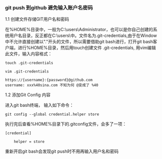 ### git push 到github 避免输入账户名密码 ###
1.1 创建文件存储GIT用户名和密码

在%HOME%目录中，一般为C:\users\Administrator，也可以是你自己创建的系统用户名目录，反正都在C:\users\中。文件名为.git-credentials,由于在Window中不允许直接创建以"."开头的文件，所以需要借助git bash进行，打开git bash客户端，进行%HOME%目录，然后用touch创建文件 .git-credentials, 用vim编辑此文件，输入内容格式：

    touch .git-credentials

    vim .git-credentials

    https://{username}:{password}@github.com
    username: xxx%40sina.com 不知为何 @变成了 %40

1.2 添加Git Config 内容

进入git bash终端， 输入如下命令：

    git config --global credential.helper store

执行完后查看%HOME%目录下的.gitconfig文件，会多了一项：

    [credential]

        helper = store

重新开启git bash会发现git push时不用再输入用户名和密码